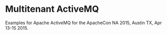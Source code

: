 Multitenant ActiveMQ
====================

Examples for Apache ActiveMQ for the ApacheCon NA 2015, Austin TX, Apr 13-15 2015.

